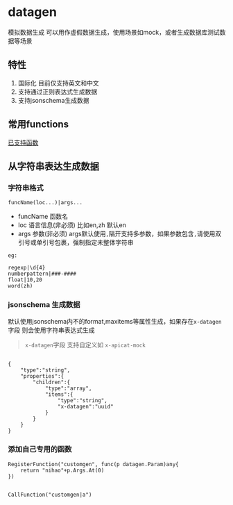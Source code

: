 # datagen

模拟数据生成 可以用作虚假数据生成，使用场景如mock，或者生成数据库测试数据等场景


## 特性

1. 国际化 目前仅支持英文和中文
2. 支持通过正则表达式生成数据
3. 支持jsonschema生成数据


## 常用functions

[已支持函数](function.md)


## 从字符串表达生成数据

### 字符串格式
`funcName(loc...)|args...`

* funcName 函数名
* loc 语言信息(非必须) 比如en,zh 默认en
* args 参数(非必须) args默认使用`,`隔开支持多参数，如果参数包含`,`请使用双引号或单引号包裹，强制指定未整体字符串


```
eg:

regexp|\d{4}
numberpattern|###-####
float|10,20
word(zh)
```



### jsonschema 生成数据

默认使用jsonschema内不的format,maxitems等属性生成，如果存在`x-datagen`字段 则会使用字符串表达式生成

> `x-datagen`字段 支持自定义如 `x-apicat-mock`

```

{
    "type":"string",
    "properties":{
        "children":{
            "type":"array",
            "items":{
                "type":"string",
                "x-datagen":"uuid"
            }
        }
    }
}

```

### 添加自己专用的函数

```
RegisterFunction("customgen", func(p datagen.Param)any{
    return "nihao"+p.Args.At(0)
})


CallFunction("customgen|a")
```

